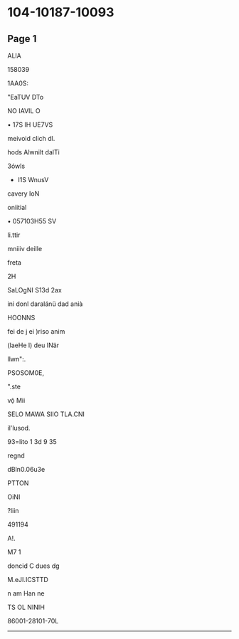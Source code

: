 # 104-10187-10093

## Page 1

ALlA

158039

1AA0S:

"EaTUV DTo

NO IAVIL O

• 17S IH UE7VS

meivoid clich dl.

hods Alwnilt dalTi

3ówls

* I1S WnusV

cavery IoN

oniitial

• 057103H55 SV

li.ttir

mniiiv deille

freta

2H

SaLOgNI S13d 2ax

ini donl daralánü dad anià

HOONNS

fei de j ei )riso anim

(laeHe l) deu INär

llwn":.

PSOSOM0E,

".ste

vộ Mii

SELO MAWA SIIO TLA.CNI

il'lusod.

93=lito 1 3d 9 35

regnd

dBln0.06u3e

PTTON

OiNI

?liin

491194

A!.

M7 1

doncid C dues dg

M.eJI.ICSTTD

n am Han ne

TS OL NINIH

86001-28101-70L

---

